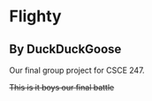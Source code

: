 # Flighty

## By DuckDuckGoose

Our final group project for CSCE 247.

<strike>This is it boys our final battle</strike>